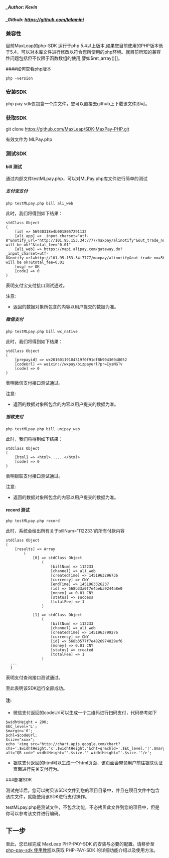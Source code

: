 ##### _Author: Kevin
##### _Github: https://github.com/lalamini

### 兼容性

目前MaxLeap的php-SDK 运行于php 5.4以上版本,如果您目前使用的PHP版本低于5.4，可以对本库文件进行修改以符合您所使用的php环境。就目前所知的兼容性问题包括但不仅限于函数数组的使用,譬如$ret_array()[]。

####如何查看php版本

```
php -version
```

### 安装SDK

php pay sdk仅包含一个库文件，您可以直接去github上下载该文件即可。

### 获取SDK

git clone https://github.com/MaxLeap/SDK-MaxPay-PHP.git

有效文件为 MLPay.php

### 测试SDK
#### bill 测试
通过内部文件testMLpay.php，可以对MLPay.php库文件进行简单的测试

##### 支付宝支付

```
php testMLpay.php bill ali_web
```
此时，我们将得到如下结果：

```
stdClass Object
(
    [id] => 56930318e4b0018057291132
    [ali_app] => _input_charset="utf-8"&notify_url="http://101.95.153.34:7777/maxpay/alinotify"&out_trade_no="56930318e4b0018057291132"&partner="2088121305224121"&payment_type="1"&return_url="http://www.qq.com"&seller_id="2088121305224121"&service="mobile.securitypay.pay"&sign="mlwsJRkiiEdkGKjteE3gVNQP8ZT8BlxvE2yK7AAsHXAu1N33MZcTMKxXxnTcMBdMsSa%2FIta6c21LTjtOFVouCttHEzrJxmi60CRsJGtj4Wx1eqqAozjDfR%2BWA%2B5MC0CHIAv%2FTGLN%2BWJxcQrivFsTDqh%2Fapwv6uO8jlJPLOLxkOU%3D"&sign_type="RSA"&subject="it will be ok!"&total_fee="0.01"
    [ali_web] => https://mapi.alipay.com/gateway.do?_input_charset=utf-8&notify_url=http://101.95.153.34:7777/maxpay/alinotify&out_trade_no=56930318e4b0018057291132&partner=2088121305224121&payment_type=1&return_url=http://www.qq.com&seller_id=2088121305224121&service=create_direct_pay_by_user&sign=0791e8812c3c16729ba45bd009e2f257&sign_type=MD5&subject=it will be ok!&total_fee=0.01
    [msg] => OK
    [code] => 0
)
```

表明支付宝支付接口测试通过。

注意:

* 返回的数据对象所包含的内容以用户提交的数据为准。

##### 微信支付

```
php testMLpay.php bill wx_native
```
此时，我们将得到如下结果：

```
stdClass Object
(
    [prepayid] => wx20160119104319f0f91df8b90436948052
    [codeUrl] => weixin://wxpay/bizpayurl?pr=IysMGTv
    [code] => 0
)
```
表明微信支付接口测试通过。

注意:

* 返回的数据对象所包含的内容以用户提交的数据为准。

##### 银联支付

```
php testMLpay.php bill unipay_web
```
此时，我们将得到如下结果：

```
stdClass Object
(
    [html] => <html>......</html>
    [code] => 0
)
```
表明银联支付接口测试通过。

注意:

* 返回的数据对象所包含的内容以用户提交的数据为准。

#### record 测试

```
php testMLpay.php record
```

此时，系统会给出所有关于billNum='112233'的所有付款内容

```
stdClass Object
(
    [results] => Array
        (
            [0] => stdClass Object
                (
                    [billNum] => 112233
                    [channel] => ali_web
                    [createdTime] => 1451963296736
                    [currency] => CNY
                    [endTime] => 1451963326237
                    [id] => 568b33a0f7e4beba9244a8e0
                    [money] => 0.01 CNY
                    [status] => success
                    [totalFee] => 1
                )

            [1] => stdClass Object
                (
                    [billNum] => 112233
                    [channel] => ali_web
                    [createdTime] => 1451963799276
                    [currency] => CNY
                    [id] => 568b3577f7e4826974829ef6
                    [money] => 0.01 CNY
                    [status] => created
                    [totalFee] => 1
                )
  ...
  }
```

表明支付查询接口测试通过。

至此表明该SDK运行全部成功。

#### 注:

* 微信支付返回的codeUrl可以生成一个二维码进行扫码支付，代码参考如下

```
$widhtHeight = 200;
$EC_level='L';
$margin='0';
$chl=$codeUrl;
$size="xxxx";
echo '<img src="http://chart.apis.google.com/chart?chs='.$widhtHeight.'x'.$widhtHeight.'&cht=qr&chld='.$EC_level.'|'.$margin.'&chl='.$chl.'" alt="QR code" widhtHeight="'.$size.'" widhtHeight="'.$size.'"/>';
```

* 银联支付返回的html可以生成一个html页面，该页面会带领用户前往银联认证页面进行先关支付行为。

###部署SDK

测试完毕后，您可以拷贝该SDK文件到您的项目目录中，并且在项目文件中包含该库文件，就能使用该SDK进行支付操作。

testMLpay.php是测试文件，不包含功能，不必拷贝此文件到您的项目中，但是你可以参考该文件进行编码。

## 下一步
 至此，您已经完成 MaxLeap PHP-PAY-SDK 的安装与必要的配置。请移步至[php-pay-sdk 使用教程](ML_DOCS_GUIDE_LINK_PLACEHOLDER_PHPPAYSDK)以获取 PHP-PAY-SDK 的详细功能介绍以及使用方法。
